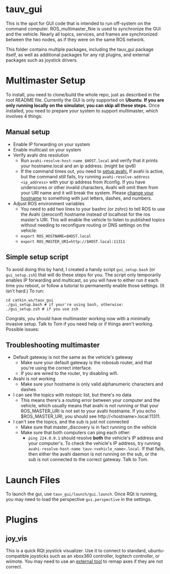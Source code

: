 # tauv_gui
This is the spot for GUI code that is intended to run off-system on the command computer. ROS_multimaster_fkie is used to synchronize the GUI and the vehicle. Nearly all topics, services, and frames are synchronized between the two nodes, as if they were on the same ROS network.

This folder contains multiple packages, including the tauv_gui package itself, as well as additional packages for any rqt plugins, and external packages such as joystick drivers.

# Multimaster Setup
To install, you need to clone/build the whole repo, just as described in the root README file.
Currently the GUI is only supported on **Ubuntu**.
**If you are only running locally on the simulator, you can skip all these steps.**
Once installed, you need to prepare your system to support multimaster, which involves 4 things:

## Manual setup

 - Enable IP forwarding on your system
 - Enable multicast on your system
 - Verify avahi dns resolution
	 - Run `avahi-resolve-host-name $HOST.local` and verify that it prints your hostname.local and an ip address. (might be ipv6)
	 - If the command times out, you need to [setup avahi.](http://wiki.ros.org/ROS/NetworkSetup#Using_machinename.local) If avahi is active, but the command still fails, try running `avahi-resolve-address <ip_address>` with your ip address from ifconfig. If you have underscores or other invalid characters, Avahi will omit them from your URI name and it will break the system. Please [change your hostname](https://www.cyberciti.biz/faq/ubuntu-change-hostname-command/) to something with just letters, dashes, and numbers.
 - Adjust ROS environment variables
	 - You need to add two lines to your bashrc (or zshrc) to tell ROS to use the Avahi (zeroconf) hostname instead of localhost for the ros master's URI. This will enable the vehicle to listen to published topics without needing to reconfigure routing or DNS settings on the vehicle:
	 - `export ROS_HOSTNAME=$HOST.local`
	 - `export ROS_MASTER_URI=http://$HOST.local:11311`

## Simple setup script
To avoid doing this by hand, I created a handy script `gui_setup.bash` (or `gui_setup.zsh`) that will do these steps for you. The script only temporarily enables IP forwarding and multicast, so you will have to either run it each time you reboot, or follow a tutorial to permanently enable those settings. (It isn't hard.)
To run:

    cd catkin_ws/tauv_gui
    ./gui_setup.bash # if your're using bash, otherwise:
    ./gui_setup.zsh # if you use zsh

Congrats, you should have multimaster working now with a minimally invasive setup. Talk to Tom if you need help or if things aren't working. Possible issues:

## Troubleshooting multimaster

 - Default gateway is not the same as the vehicle's gateway
	 - Make sure your default gateway is the robosub router, and that you're using the correct interface.
	 - If you are wired to the router, try disabling wifi.
 - Avahi is not working
	 - Make sure your hostname is only valid alphanumeric characters and dashes
 - I can see the topics with rostopic list, but there's no data
	 - This means there's a routing error between your computer and the vehicle, which usually means that avahi is not running or that your ROS_MASTER_URI is not set to your avahi hostname. If you echo $ROS_MASTER_URI, you should see http://\<hostname\>.local:11311.
 - I can't see the topics, and the sub is just not connected
	 - Make sure that master_discovery is in fact running on the vehicle
	 - Make sure that both computers can ping each other:
		 - `ping 224.0.0.1` should resolve **both** the vehicle's IP address and your computer's. To check the vehicle's IP address, try running `avahi-resolve-host-name tauv-<vehicle_name>.local`. If that fails, then either the avahi daemon is not running on the sub, or the sub is not connected to the correct gateway. Talk to Tom.

# Launch Files
To launch the gui, use `tauv_gui/launch/gui.launch`. Once RQt is running, you may need to load the perspective `gui.perspective` in the settings.

# Plugins
## joy_vis
This is a quick RQt joystick visualizer. Use it to connect to standard, ubuntu-compatible joysticks such as an xbox360 controller, logitech controller, or wiimote. You may need to use an [external tool](https://jstest-gtk.gitlab.io/) to remap axes if they are not correct.
